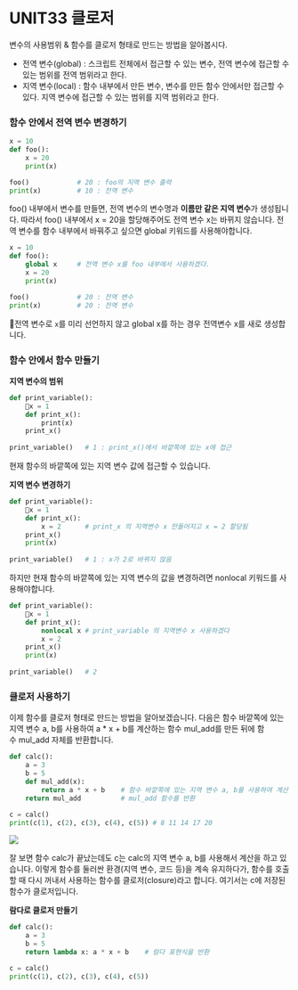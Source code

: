 # UNIT33 클로저
변수의 사용범위 & 함수를 클로저 형태로 만드는 방법을 알아봅시다. 
- 전역 변수(global) : 스크립트 전체에서 접근할 수 있는 변수, 전역 변수에 접근할 수 있는 범위를 전역 범위라고 한다. 
- 지역 변수(local) : 함수 내부에서 만든 변수, 변수를 만든 함수 안에서만 접근할 수 있다. 지역 변수에 접근할 수 있는 범위를 지역 범위라고 한다. 

### 함수 안에서 전역 변수 변경하기 

```python
x = 10
def foo():
	x = 20
	print(x)

foo()            # 20 : foo의 지역 변수 출력
print(x)         # 10 : 전역 변수
```
foo() 내부에서 변수를 만들면, 전역 변수의 변수명과 **이름만 같은 지역 변수**가 생성됩니다. 따라서 foo() 내부에서 x = 20을 할당해주어도 전역 변수 x는 바뀌지 않습니다. 전역 변수를 함수 내부에서 바꿔주고 싶으면 global 키워드를 사용해야합니다.

```python
x = 10
def foo():
	global x     # 전역 변수 x를 foo 내부에서 사용하겠다. 
	x = 20
	print(x)

foo()            # 20 : 전역 변수
print(x)         # 20 : 전역 변수
```

전역 변수로 `x`를 미리 선언하지 않고 global x를 하는 경우 전역변수 x를 새로 생성합니다. 

### 함수 안에서 함수 만들기 

**지역 변수의 범위**
```python
def print_variable():
    x = 1
    def print_x():
        print(x)
    print_x()
 
print_variable()   # 1 : print_x()에서 바깥쪽에 있는 x에 접근
```
현재 함수의 바깥쪽에 있는 지역 변수 값에 접근할 수 있습니다. 

**지역 변수 변경하기**
```python
def print_variable():
    x = 1
    def print_x():
	    x = 2      # print_x 의 지역변수 x 만들어지고 x = 2 할당됨
    print_x()
    print(x)
 
print_variable()   # 1 : x가 2로 바뀌지 않음
```

하지만 현재 함수의 바깥쪽에 있는 지역 변수의 값을 변경하려면 nonlocal 키워드를 사용해야합니다. 
```python
def print_variable():
    x = 1
    def print_x():
	    nonlocal x # print_variable 의 지역변수 x 사용하겠다
	    x = 2     
    print_x()
    print(x)
 
print_variable()   # 2
```

### 클로저 사용하기 
이제 함수를 클로저 형태로 만드는 방법을 알아보겠습니다. 다음은 함수 바깥쪽에 있는 지역 변수 a, b를 사용하여 a * x + b를 계산하는 함수 mul_add를 만든 뒤에 함수 mul_add 자체를 반환합니다.

```python
def calc():
    a = 3
    b = 5
    def mul_add(x):
        return a * x + b    # 함수 바깥쪽에 있는 지역 변수 a, b를 사용하여 계산
    return mul_add          # mul_add 함수를 반환
 
c = calc()
print(c(1), c(2), c(3), c(4), c(5)) # 8 11 14 17 20
```
![](https://dojang.io/pluginfile.php/13868/mod_page/content/3/033004.png)

잘 보면 함수 calc가 끝났는데도 c는 calc의 지역 변수 a, b를 사용해서 계산을 하고 있습니다. 이렇게 함수를 둘러싼 환경(지역 변수, 코드 등)을 계속 유지하다가, 함수를 호출할 때 다시 꺼내서 사용하는 함수를 클로저(closure)라고 합니다. 여기서는 c에 저장된 함수가 클로저입니다.

**람다로 클로저 만들기**
```python
def calc():
    a = 3
    b = 5
    return lambda x: a * x + b    # 람다 표현식을 반환
 
c = calc()
print(c(1), c(2), c(3), c(4), c(5))
```